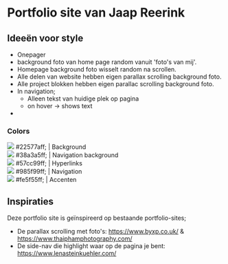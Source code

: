 # Portfolio site van Jaap Reerink


## Ideeën voor style

* Onepager
* background foto van home page random vanuit 'foto's van mij'.
* Homepage background foto wisselt random na scrollen.
* Alle delen van website hebben eigen parallax scrolling background foto.
* Alle project blokken hebben eigen parallac scrolling background foto.
* In navigation;
  - Alleen tekst van huidige plek op pagina
  - on hover -> shows text
* 

### Colors

![](https://via.placeholder.com/300x50/22577aff/ffffff.png?text=blue-sapphire) #22577aff; | Background<br>
![](https://via.placeholder.com/300x50/38a3a5ff/ffffff.png?text=cadet-blue) #38a3a5ff; | Navigation background<br>
![](https://via.placeholder.com/300x50/57cc99ff/ffffff.png?text=ocean-green) #57cc99ff; | Hyperlinks <br>
![](https://via.placeholder.com/300x50/985f99ff/ffffff.png?text=french-lilac) #985f99ff; | Navigation <br>
![](https://via.placeholder.com/300x50/fe5f55ff/ffffff.png?text=orange-red-crayola) #fe5f55ff; | Accenten  <br>

## Inspiraties

Deze portfolio site is geïnspireerd op bestaande portfolio-sites;

* De parallax scrolling met foto's: https://www.byxp.co.uk/ & https://www.thaiphamphotography.com/
* De side-nav die highlight waar op de pagina je bent: https://www.lenasteinkuehler.com/
